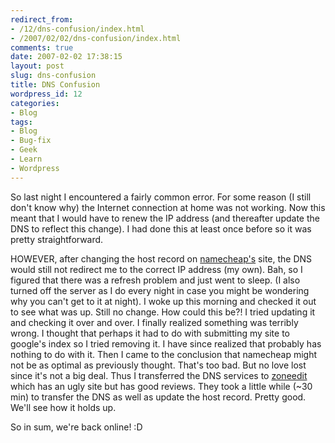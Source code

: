 ```yaml
---
redirect_from:
- /12/dns-confusion/index.html
- /2007/02/02/dns-confusion/index.html
comments: true
date: 2007-02-02 17:38:15
layout: post
slug: dns-confusion
title: DNS Confusion
wordpress_id: 12
categories:
- Blog
tags:
- Blog
- Bug-fix
- Geek
- Learn
- Wordpress
---
```


So last night I encountered a fairly common error.  For some reason (I still don't know why) the Internet connection at home was not working.  Now this meant that I would have to renew the IP address (and thereafter update the DNS to reflect this change).  I had done this at least once before so it was pretty straightforward.

HOWEVER, after changing the host record on [namecheap's](http://www.namecheap.com) site, the DNS would still not redirect me to the correct IP address (my own).  Bah, so I figured that there was a refresh problem and just went to sleep.  (I also turned off the server as I do every night in case you might be wondering why you can't get to it at night).  I woke up this morning and checked it out to see what was up.  Still no change.  How could this be?!  I tried updating it and checking it over and over.  I finally realized something was terribly wrong.  I thought that perhaps it had to do with submitting my site to google's index so I tried removing it.  I have since realized that probably has nothing to do with it.  Then I came to the conclusion that namecheap might not be as optimal as previously thought.  That's too bad.  But no love lost since it's not a big deal.  Thus I transferred the DNS services to [zoneedit](http://zoneedit.com/) which has an ugly site but has good reviews.  They took a little while (~30 min) to transfer the DNS as well as update the host record.  Pretty good.  We'll see how it holds up.


So in sum, we're back online!  :D
